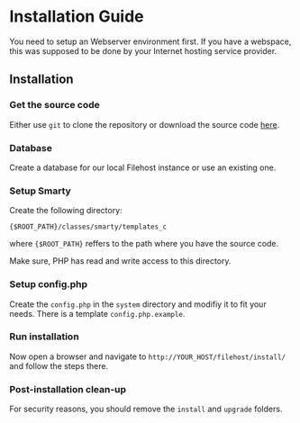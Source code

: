 # Installation Guide

You need to setup an Webserver environment first. If you have a webspace, this was supposed to be done
by your Internet hosting service provider.

## Installation

### Get the source code
Either use `git` to clone the repository or download the source code [here](https://github.com/frostieDE/filehost/releases).
	
### Database
Create a database for our local Filehost instance or use an existing one.

### Setup Smarty
Create the following directory:

	{$ROOT_PATH}/classes/smarty/templates_c

where `{$ROOT_PATH}` reffers to the path where you have the source code.

Make sure, PHP has read and write access to this directory.
	
### Setup config.php
Create the `config.php` in the `system` directory and modifiy it to fit your needs.
There is a template `config.php.example`.

### Run installation
Now open a browser and navigate to `http://YOUR_HOST/filehost/install/` and follow the steps there.

### Post-installation clean-up
For security reasons, you should remove the `install` and `upgrade` folders.
